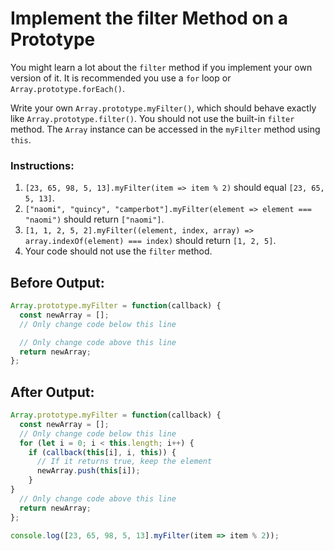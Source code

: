 # Implement the filter Method on a Prototype

You might learn a lot about the `filter` method if you implement your own version of it. It is recommended you use a `for` loop or `Array.prototype.forEach()`.

Write your own `Array.prototype.myFilter()`, which should behave exactly like `Array.prototype.filter()`. You should not use the built-in `filter` method. The `Array` instance can be accessed in the `myFilter` method using `this`.

### Instructions:
1. `[23, 65, 98, 5, 13].myFilter(item => item % 2)` should equal `[23, 65, 5, 13]`.
2. `["naomi", "quincy", "camperbot"].myFilter(element => element === "naomi")` should return `["naomi"]`.
3. `[1, 1, 2, 5, 2].myFilter((element, index, array) => array.indexOf(element) === index)` should return `[1, 2, 5]`.
4. Your code should not use the `filter` method.

## Before Output:
```javascript
Array.prototype.myFilter = function(callback) {
  const newArray = [];
  // Only change code below this line

  // Only change code above this line
  return newArray;
};
```

## After Output:
```javascript
Array.prototype.myFilter = function(callback) {
  const newArray = [];
  // Only change code below this line
  for (let i = 0; i < this.length; i++) {
    if (callback(this[i], i, this)) {
      // If it returns true, keep the element
      newArray.push(this[i]);
    }
}
  // Only change code above this line
  return newArray;
};

console.log([23, 65, 98, 5, 13].myFilter(item => item % 2));
```